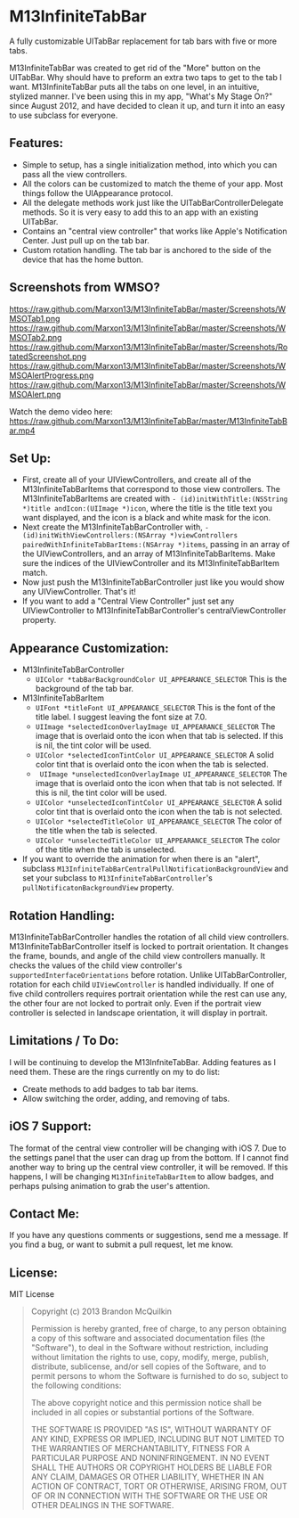M13InfiniteTabBar
=============
A fully customizable UITabBar replacement for tab bars with five or more tabs.

M13InfiniteTabBar was created to get rid of the "More" button on the UITabBar. Why should have to preform an extra two taps to get to the tab I want. M13InfiniteTabBar puts all the tabs on one level, in an intuitive, stylized manner. I've been using this in my app, "What's My Stage On?" since August 2012, and have decided to clean it up, and turn it into an easy to use subclass for everyone.

Features:
-----------
* Simple to setup, has a single initialization method, into which you can pass all the view controllers.
* All the colors can be customized to match the theme of your app. Most things follow the UIAppearance protocol.
* All the delegate methods work just like the UITabBarControllerDelegate methods. So it is very easy to add this to an app with an existing UITabBar.
* Contains an "central view controller" that works like Apple's Notification Center. Just pull up on the tab bar.
* Custom rotation handling. The tab bar is anchored to the side of the device that has the home button.

Screenshots from WMSO?
-----------
<img width="320">https://raw.github.com/Marxon13/M13InfiniteTabBar/master/Screenshots/WMSOTab1.png</img>
<img width="320">https://raw.github.com/Marxon13/M13InfiniteTabBar/master/Screenshots/WMSOTab2.png</img>
<img width="320">https://raw.github.com/Marxon13/M13InfiniteTabBar/master/Screenshots/RotatedScreenshot.png</img>
<img width="320">https://raw.github.com/Marxon13/M13InfiniteTabBar/master/Screenshots/WMSOAlertProgress.png</img>
<img width="320">https://raw.github.com/Marxon13/M13InfiniteTabBar/master/Screenshots/WMSOAlert.png</img>

Watch the demo video here: https://raw.github.com/Marxon13/M13InfiniteTabBar/master/M13InfiniteTabBar.mp4

Set Up:
--------------
* First, create all of your UIViewControllers, and create all of the M13InfiniteTabBarItems that correspond to those view controllers. The M13InfiniteTabBarItems are created with ```- (id)initWithTitle:(NSString *)title andIcon:(UIImage *)icon```, where the title is the title text you want displayed, and the icon is a black and white mask for the icon.
* Next create the M13InfiniteTabBarController with, ```- (id)initWithViewControllers:(NSArray *)viewControllers pairedWithInfiniteTabBarItems:(NSArray *)items```, passing in an array of the UIViewControllers, and an array of M13InfiniteTabBarItems. Make sure the indices of the UIViewController and its M13InfiniteTabBarItem match.
* Now just push the M13InfiniteTabBarController just like you would show any UIViewController. That's it!
* If you want to add a "Central View Controller" just set any UIViewController to M13InfiniteTabBarController's centralViewController property.

Appearance Customization:
----------------------
* M13InfiniteTabBarController
    * ```UIColor *tabBarBackgroundColor UI_APPEARANCE_SELECTOR``` This is the background of the tab bar.
* M13InfiniteTabBarItem
    * ```UIFont *titleFont UI_APPEARANCE_SELECTOR``` This is the font of the title label. I suggest leaving the font size at 7.0.
    * ```UIImage *selectedIconOverlayImage UI_APPEARANCE_SELECTOR``` The image that is overlaid onto the icon when that tab is selected. If this is nil, the tint color will be used.
    * ```UIColor *selectedIconTintColor UI_APPEARANCE_SELECTOR``` A solid color tint that is overlaid onto the icon when the tab is selected.
    * ``` UIImage *unselectedIconOverlayImage UI_APPEARANCE_SELECTOR``` The image that is overlaid onto the icon when that tab is not selected. If this is nil, the tint color will be used.
    * ```UIColor *unselectedIconTintColor UI_APPEARANCE_SELECTOR``` A solid color tint that is overlaid onto the icon when the tab is not selected.
    * ```UIColor *selectedTitleColor UI_APPEARANCE_SELECTOR``` The color of the title when the tab is selected.
    * ```UIColor *unselectedTitleColor UI_APPEARANCE_SELECTOR``` The color of the title when the tab is unselected.
* If you want to override the animation for when there is an "alert", subclass ```M13InfiniteTabBarCentralPullNotificationBackgroundView``` and set your subclass to ```M13InfiniteTabBarController```'s ```pullNotificatonBackgroundView``` property.

Rotation Handling:
-----------------
M13InfiniteTabBarController handles the rotation of all child view controllers. M13InfiniteTabBarController itself is locked to portrait orientation. It changes the frame, bounds, and angle of the child view controllers manually. It checks the values of the child view controller's ```supportedInterfaceOrientations``` before rotation. Unlike UITabBarController, rotation for each child ```UIViewController``` is handled individually. If one of five child controllers requires portrait orientation while the rest can use any, the other four are not locked to portrait only. Even if the portrait view controller is selected in landscape orientation, it will display in portrait.

Limitations / To Do:
-------------------
I will be continuing to develop the M13InfniteTabBar. Adding features as I need them. These are the rings currently on my to do list:

* Create methods to add badges to tab bar items.
* Allow switching the order, adding, and removing of tabs.

iOS 7 Support:
----------
The format of the central view controller will be changing with iOS 7. Due to the settings panel that the user can drag up from the bottom. If I cannot find another way to bring up the central view controller, it will be removed. If this happens, I will be changing ```M13InfiniteTabBarItem``` to allow badges, and perhaps pulsing animation to grab the user's attention. 

Contact Me:
-------------
If you have any questions comments or suggestions, send me a message. If you find a bug, or want to submit a pull request, let me know.

License:
--------
MIT License

> Copyright (c) 2013 Brandon McQuilkin
> 
> Permission is hereby granted, free of charge, to any person obtaining 
>a copy of this software and associated documentation files (the  
>"Software"), to deal in the Software without restriction, including 
>without limitation the rights to use, copy, modify, merge, publish, 
>distribute, sublicense, and/or sell copies of the Software, and to 
>permit persons to whom the Software is furnished to do so, subject to  
>the following conditions:
> 
> The above copyright notice and this permission notice shall be 
>included in all copies or substantial portions of the Software.
> 
> THE SOFTWARE IS PROVIDED "AS IS", WITHOUT WARRANTY OF ANY KIND, 
>EXPRESS OR IMPLIED, INCLUDING BUT NOT LIMITED TO THE WARRANTIES OF 
>MERCHANTABILITY, FITNESS FOR A PARTICULAR PURPOSE AND NONINFRINGEMENT. 
>IN NO EVENT SHALL THE AUTHORS OR COPYRIGHT HOLDERS BE LIABLE FOR ANY 
>CLAIM, DAMAGES OR OTHER LIABILITY, WHETHER IN AN ACTION OF CONTRACT, 
>TORT OR OTHERWISE, ARISING FROM, OUT OF OR IN CONNECTION WITH THE 
>SOFTWARE OR THE USE OR OTHER DEALINGS IN THE SOFTWARE.